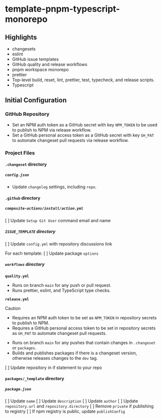 # template-pnpm-typescript-monorepo

## Highlights
- changesets
- eslint
- GitHub issue templates
- GitHub quality and release workflows
- pnpm workspace monorepo
- prettier
- Top-level build, reset, lint, prettier, test, typecheck, and release scripts.
- Typescript

## Initial Configuration

### GitHub Repository
- Set an NPM auth token as a GitHub secret with key `NPM_TOKEN` to be used to publish to NPM via release workflow.
- Set a GitHub personal access token as a GitHub secret with key `GH_PAT` to automate changeset pull requests via release workflow.


### Project Files

#### `.changeset` directory
##### `config.json`
- Update `changelog` settings, including `repo`.

#### `.github` directory
##### `composite-actions/install/action.yml`
[ ] Update `Setup Git User` command email and name
##### `ISSUE_TEMPLATE` directory
[ ] Update `config.yml` with repository discussions link

For each template:
[ ] Update package `options`

##### `workflows` directory
**`quality.yml`**
- Runs on branch `main` for any push or pull request.
- Runs prettier, eslint, and TypeScript type checks.

**`release.yml`**
> [!CAUTION]
> - Requires an NPM auth token to be set as `NPM_TOKEN` in repository secrets to publish to NPM.
> - Requires a GitHub personal access token to be  set in repository secrets as `GH_PAT` to automate changeset pull requests.

- Runs on branch `main` for any pushes that contain changes in `.changeset` or `packages`.
- Builds and publishes packages if there is a changeset version, otherwise releases changes to the `dev` tag.

[ ] Update repository in if statement to your repo

#### `packages/_template` directory
##### `package.json`
[ ] Update `name`
[ ] Update `description`
[ ] Update `author`
[ ] Update `repository.url` and `repository.directory`
[ ] Remove `private` if publishing to registry
[ ] If npm registry is public, update `publishConfig`